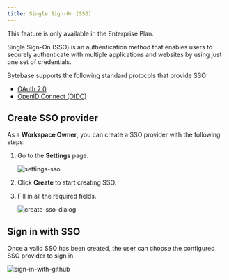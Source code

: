 ```yaml
---
title: Single Sign-On (SSO)
---
```


<HintBlock type="info">

This feature is only available in the Enterprise Plan.

</HintBlock>

Single Sign-On (SSO) is an authentication method that enables users to securely authenticate with multiple applications and websites by using just one set of credentials.

Bytebase supports the following standard protocols that provide SSO:

- [OAuth 2.0](/docs/administration/sso/oauth2)
- [OpenID Connect (OIDC)](/docs/administration/sso/oidc)

## Create SSO provider

As a **Workspace Owner**, you can create a SSO provider with the following steps:

1. Go to the **Settings** page.

   ![settings-sso](/content/docs/administration/sso/settings-sso.webp)

2. Click **Create** to start creating SSO.
3. Fill in all the required fields.

   ![create-sso-dialog](/content/docs/administration/sso/create-sso-dialog.webp)

## Sign in with SSO

Once a valid SSO has been created, the user can choose the configured SSO provider to sign in.

![sign-in-with-github](/content/docs/administration/sso/sign-in-with-github.webp)
